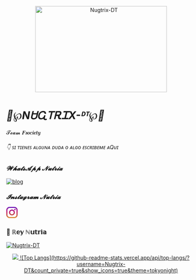 <p align="center">
<img title="Nugtrix-DT" src="https://media.giphy.com/media/EnVTvGAQUlou4/giphy.gif" width="350" height="230"/>
</p>

# _🦦℘NᏌᏩᎢᎡᏆX-ᴰᵀ℘🦦_


𝓣𝓮𝓪𝓶 𝑭𝒔𝒐𝒄𝒊𝒆𝒕𝒚 

###### 👇 ꜱɪ ᴛɪᴇɴᴇꜱ ᴀʟɢᴜɴᴀ ᴅᴜᴅᴀ ᴏ ᴀʟɢᴏ ᴇꜱᴄʀɪʙᴇᴍᴇ ᴀQᴜɪ

### *𝓦𝓱𝓪𝓽𝓼𝓐𝓹𝓹 𝓝𝓾𝓽𝓻𝓲𝓪*

[![blog](https://img.shields.io/badge/Nugtrix_DT-25D366?style=for-the-badge&logo=whatsapp&logoColor=white
)](https://api.whatsapp.com/send?phone=593978963202&text=%C2%A1Hola!%20Nutria%20%F0%9F%A6%A6%20vengo%20de%20GitHub)

### *𝓘𝓷𝓼𝓽𝓪𝓰𝓻𝓪𝓶 𝓝𝓾𝓽𝓻𝓲𝓪*

 <p align='center'><a href="https://www.instagram.com/nugtrix_dt">
 
  <a href="https://instagram.com/nugtrix-dt"><img height="30" src="https://github.com/Nugtrix-DT/Nugtrix-DT/blob/main/instagram.jpg?raw=true"></a>&nbsp;&nbsp;

### 🦦 ℝ𝕖𝕪 ℕ𝕦𝕥𝕣𝕚𝕒
 
[![Nugtrix-DT](https://github.com/Nugtrix-DT.png?size=100)](https://github.com/Nugtrix-DT)


<div align="center">
  <a href="https://github.com/Nugtrix-DT">
  <img height="180em" src="https://github-readme-stats.vercel.app/api?username=Nugtrix-DT&show_icons=true&theme=dracula&include_all_commits=true&count_private=true"/>
   ![Top Langs](https://github-readme-stats.vercel.app/api/top-langs/?username=Nugtrix-DT&count_private=true&show_icons=true&theme=tokyonight)
  
